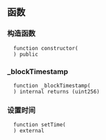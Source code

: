 ## 函数

### 构造函数

```solidity
  function constructor(
  ) public
```

### _blockTimestamp

```solidity
  function _blockTimestamp(
  ) internal returns (uint256)
```

### 设置时间

```solidity
  function setTime(
  ) external
```